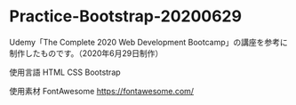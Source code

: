 # Practice-Bootstrap-20200629
Udemy「The Complete 2020 Web Development Bootcamp」の講座を参考に制作したものです。（2020年6月29日制作）

使用言語
HTML CSS Bootstrap

使用素材
FontAwesome
https://fontawesome.com/
